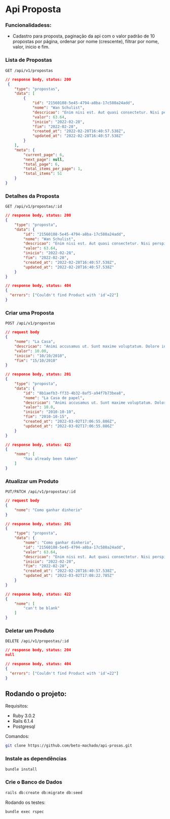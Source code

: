 # Api Proposta

### Funcionalidadess:
- Cadastro para proposta, paginação da api com o valor padrão de 10 propostas por página, ordenar por nome (crescente), filtrar por nome, valor, inicio e fim.

### Lista de Propostas
```
GET /api/v1/propostas
```

```json
// response body, status: 200
 {
    "type": "propostas",
    "data": [
        {
            "id": "21560108-5e45-4794-a8ba-17c580a24add",
            "nome": "Wan Schulist",
            "descricao": "Enim nisi est. Aut quasi consectetur. Nisi perspiciatis dolore. Suscipit quas sit. Quaerat vero aut. Fugiat voluptatem architecto. Consequuntur libero impedit. Fugit aut eos. Aut dolores sit. Laudantium quos consequatur. Architecto rem alias. Nihil unde e.",
            "valor": 63.64,
            "inicio": "2022-02-28",
            "fim": "2022-02-28",
            "created_at": "2022-02-28T16:40:57.538Z",
            "updated_at": "2022-02-28T16:40:57.538Z"
        }
    ],
    "meta": {
        "current_page": 6,
        "next_page": null,
        "total_page": 6,
        "total_items_per_page": 1,
        "total_items": 51
    }
}
```

### Detalhes da Proposta
```
GET /api/v1/propostas/:id
```

```json
// response body, status: 200
{
    "type": "proposta",
    "data": {
        "id": "21560108-5e45-4794-a8ba-17c580a24add",
        "nome": "Wan Schulist",
        "descricao": "Enim nisi est. Aut quasi consectetur. Nisi perspiciatis dolore. Suscipit quas sit. Quaerat vero aut. Fugiat voluptatem architecto. Consequuntur libero impedit. Fugit aut eos. Aut dolores sit. Laudantium quos consequatur. Architecto rem alias. Nihil unde e.",
        "valor": 63.64,
        "inicio": "2022-02-28",
        "fim": "2022-02-28",
        "created_at": "2022-02-28T16:40:57.538Z",
        "updated_at": "2022-02-28T16:40:57.538Z"
    }
}
```

```json
// response body, status: 404
{
  "errors": ["Couldn't find Product with 'id'=22"]
}
```

### Criar uma Proposta
```
POST /api/v1/propostas
```

```json
// request body
{
    "nome": "La Casa",
    "descricao": "Animi accusamus ut. Sunt maxime voluptatum. Dolore incidunt sequi. Numquam minima veniam. Quasi et molestias. Repudiandae nihil aperiam. Aut iusto et. Mollitia quae et. Dolore odit consequatur. Ut quia qui. Ab amet illo. Voluptatibus nihil sit. Eveniet es.",
    "valor": 10.00,
    "inicio": "10/10/2010",
    "fim": "15/10/2010"
}
```

```json
// response body, status: 201
{
    "type": "proposta",
    "data": {
        "id": "8b1aefb3-ff33-4b32-8af5-a94f7b73bea8",
        "nome": "La Casa de papel",
        "descricao": "Animi accusamus ut. Sunt maxime voluptatum. Dolore incidunt sequi. Numquam minima veniam. Quasi et molestias. Repudiandae nihil aperiam. Aut iusto et. Mollitia quae et. Dolore odit consequatur. Ut quia qui. Ab amet illo. Voluptatibus nihil sit. Eveniet es.",
        "valor": 10.0,
        "inicio": "2010-10-10",
        "fim": "2010-10-15",
        "created_at": "2022-03-02T17:06:55.886Z",
        "updated_at": "2022-03-02T17:06:55.886Z"
    }
}
```

```json
// response body, status: 422
{
    "nome": [
        "has already been taken"
    ]
}
```

### Atualizar um Produto
```
PUT/PATCH /api/v1/propostas/:id
```

```json
// request body
{
    "nome": "Como ganhar dinherio"
}
```

```json
// response body, status: 201
{
    "type": "proposta",
    "data": {
        "nome": "Como ganhar dinherio",
        "id": "21560108-5e45-4794-a8ba-17c580a24add",
        "valor": 63.64,
        "descricao": "Enim nisi est. Aut quasi consectetur. Nisi perspiciatis dolore. Suscipit quas sit. Quaerat vero aut. Fugiat voluptatem architecto. Consequuntur libero impedit. Fugit aut eos. Aut dolores sit. Laudantium quos consequatur. Architecto rem alias. Nihil unde e.",
        "inicio": "2022-02-28",
        "fim": "2022-02-28",
        "created_at": "2022-02-28T16:40:57.538Z",
        "updated_at": "2022-03-02T17:08:22.785Z"
    }
}
```

```json
// response body, status: 422
{
    "nome": [
        "can't be blank"
    ]
}
```

### Deletar um Produto

```
DELETE /api/v1/propostas/:id
```

```json
// response body, status: 204
null
```

```json
// response body, status: 404
{
  "errors": ["Couldn't find Product with 'id'=22"]
}
```

## Rodando o projeto:

Requisitos:
  - Ruby 3.0.2
  - Rails 6.1.4
  - Postgresql

Comandos:

```bash
git clone https://github.com/beto-machado/api-prosas.git
```

### Instale as dependências
```bash
bundle install
```

### Crie o Banco de Dados
```bash
rails db:create db:migrate db:seed
```

Rodando os testes:
```bash
bundle exec rspec
```


